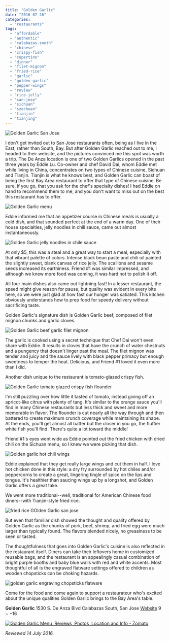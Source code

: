 ```yaml
---
title: "Golden Garlic"
date: "2016-07-26"
categories:
  - "restaurants"
tags:
  - "affordable"
  - "authentic"
  - "calabazas-south"
  - "chinese"
  - "crispy-fish"
  - "cupertino"
  - "dinner"
  - "filet-mignon"
  - "fried-rice"
  - "garlic"
  - "golden-garlic"
  - "pepper-wings"
  - "review"
  - "rice-jelly"
  - "san-jose"
  - "sichuan"
  - "szechuan"
  - "tianjin"
  - "tianjing"
---
```


![Golden Garlic San Jose](http://s3.amazonaws.com/thegourmez-wpmedia/2016/07/Golden-Garlic-01-500x486.jpg)

I don't get invited out to San Jose restaurants often, being as I live in the East, rather than South, Bay. But after Golden Garlic reached out to me, I headed to their website, and the pictures convinced me this spot was worth a trip. The De Anza location is one of two Golden Garlics opened in the past three years by Eddie Lu. Co-owner and chef David Dai, whom Eddie met while living in China, concentrates on two types of Chinese cuisine, Sichuan and Tianjin. Tianjin is what he knows best, and Golden Garlic can boast of being the first Bay Area restaurant to offer that type of Chinese cuisine. Be sure, if you go, that you ask for the chef's specialty dishes! I had Eddie on hand to recommend them to me, and you don't want to miss out on the best this restaurant has to offer.

![Golden Garlic menu](http://s3.amazonaws.com/thegourmez-wpmedia/2016/07/Golden-Garlic-02-500x311.jpg)

Eddie informed me that an appetizer course in Chinese meals is usually a cold dish, and that sounded perfect at the end of a warm day. One of their house specialties, jelly noodles in chili sauce, came out almost instantaneously.

![Golden Garlic jelly noodles in chile sauce](http://s3.amazonaws.com/thegourmez-wpmedia/2016/07/Golden-Garlic-04-500x333.jpg)

At only $5, this was a steal and a great way to start a meal, especially with that vibrant palette of colors. Intense black bean paste and chili oil painted the slightly sweet, blank canvas of rice jelly. The scallions and sesame seeds increased its earthiness. Friend #1 was similar impressed, and although we knew more food was coming, it was hard not to polish it off.

All four main dishes also came out lightning fast! In a lesser restaurant, the speed might give reason for pause, but quality was evident in every bite here, so we were just glad at how fast our hunger was satiated. This kitchen obviously understands how to prep food for speedy delivery without sacrificing taste.

Golden Garlic's signature dish is Golden Garlic beef, composed of filet mignon chunks and garlic cloves.

![Golden Garlic beef garlic filet mignon](http://s3.amazonaws.com/thegourmez-wpmedia/2016/07/Golden-Garlic-09-357x500.jpg)

The garlic is cooked using a secret technique that Chef Dai won't even share with Eddie. It results in cloves that have the crunch of water chestnuts and a pungency that doesn't linger past the meal. The filet mignon was tender and juicy and the sauce lively with black pepper primacy but enough sweetness to temper the heat. Delicious, and Friend #1 loved it even more than I did.

Another dish unique to the restaurant is tomato-glazed crispy fish.

![Golden Garlic tomato glazed crispy fish flounder](http://s3.amazonaws.com/thegourmez-wpmedia/2016/07/Golden-Garlic-10-500x378.jpg)

I'm still puzzling over how little it tasted of tomato, instead giving off an apricot-like citrus with plenty of tang. It's similar to the orange sauce you'll find in many Chinese restaurants but less thick and sweet and more memorable in flavor. The flounder is cut nearly all the way through and then battered to create maximum crunch coverage while maintaining its shape. At the ends, you'll get almost all batter but the closer in you go, the fluffier white fish you'll find. There's quite a lot toward the middle!

Friend #1's eyes went wide as Eddie pointed out the fried chicken with dried chili on the Sichuan menu, so I knew we were picking that dish.

![Golden garlic hot chili wings](http://s3.amazonaws.com/thegourmez-wpmedia/2016/07/Golden-Garlic-14-500x429.jpg)

Eddie explained that they get really large wings and cut them in half. I love hot chicken done in this style: a dry fry surrounded by hot chiles and/or peppercorns to create a great, lingering tingle of spice on the lips and tongue. It's healthier than saucing wings up by a longshot, and Golden Garlic offers a great take.

We went more traditional--well, traditional for American Chinese food diners--with Tianjin-style fried rice.

![fried rice GOlden Garlic san jose](http://s3.amazonaws.com/thegourmez-wpmedia/2016/07/Golden-Garlic-12-500x333.jpg)

But even that familiar dish showed the thought and quality offered by Golden Garlic as the chunks of pork, beef, shrimp, and fried egg were much larger than typically found. The flavors blended nicely, no greasiness to be seen or tasted.

The thoughtfulness that goes into Golden Garlic's cuisine is also reflected in the restaurant itself. Diners can take their leftovers home in customized reusable bags, and the restaurant is an appealingly casual combination of bright purple booths and baby blue walls with red and white accents. Most thoughtful of all is the engraved flatware settings offered to children as wooden chopsticks can be choking hazards.

![golden garlic engraving chopsticks flatware](http://s3.amazonaws.com/thegourmez-wpmedia/2016/07/Golden-Garlic-07-333x500.jpg)

Come for the food and come again to support a restaurateur who's excited about the unique qualities Golden Garlic brings to the Bay Area's table.

**Golden Garlic** 1530 S. De Anza Blvd Calabazas South, San Jose [Website](http://www.goldengarlics.com/) $9--$16

[![Golden Garlic Menu, Reviews, Photos, Location and Info - Zomato](https://www.zomato.com/logo/18123329/minilink)](https://www.zomato.com/san-jose/golden-garlic-north-san-jose "View Menu, Reviews, Photos & Information about Golden Garlic, North San Jose and other Restaurants in San Jose")

_Reviewed 14 July 2016._
